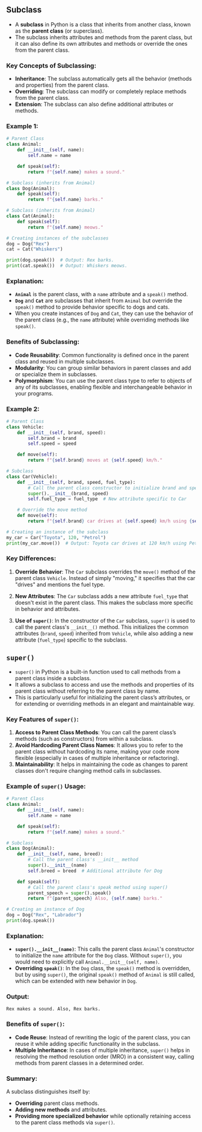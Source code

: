 
## **Subclass**

- A **subclass** in Python is a class that inherits from another class, known as the **parent class** (or superclass). 
- The subclass inherits attributes and methods from the parent class, but it can also define its own attributes and methods or override the ones from the parent class.

### Key Concepts of Subclassing:
- **Inheritance**: The subclass automatically gets all the behavior (methods and properties) from the parent class.
- **Overriding**: The subclass can modify or completely replace methods from the parent class.
- **Extension**: The subclass can also define additional attributes or methods.

### Example 1:

```python
# Parent Class
class Animal:
    def __init__(self, name):
        self.name = name

    def speak(self):
        return f"{self.name} makes a sound."

# Subclass (inherits from Animal)
class Dog(Animal):
    def speak(self):
        return f"{self.name} barks."

# Subclass (inherits from Animal)
class Cat(Animal):
    def speak(self):
        return f"{self.name} meows."

# Creating instances of the subclasses
dog = Dog("Rex")
cat = Cat("Whiskers")

print(dog.speak())  # Output: Rex barks.
print(cat.speak())  # Output: Whiskers meows.
```

### Explanation:
- **`Animal`** is the parent class, with a `name` attribute and a `speak()` method.
- **`Dog`** and **`Cat`** are subclasses that inherit from `Animal` but override the `speak()` method to provide behavior specific to dogs and cats.
- When you create instances of `Dog` and `Cat`, they can use the behavior of the parent class (e.g., the `name` attribute) while overriding methods like `speak()`.

### Benefits of Subclassing:
- **Code Reusability**: Common functionality is defined once in the parent class and reused in multiple subclasses.
- **Modularity**: You can group similar behaviors in parent classes and add or specialize them in subclasses.
- **Polymorphism**: You can use the parent class type to refer to objects of any of its subclasses, enabling flexible and interchangeable behavior in your programs.


### Example 2: 
```python
# Parent Class
class Vehicle:
    def __init__(self, brand, speed):
        self.brand = brand
        self.speed = speed

    def move(self):
        return f"{self.brand} moves at {self.speed} km/h."

# Subclass
class Car(Vehicle):
    def __init__(self, brand, speed, fuel_type):
        # Call the parent class constructor to initialize brand and speed
        super().__init__(brand, speed)
        self.fuel_type = fuel_type  # New attribute specific to Car

    # Override the move method
    def move(self):
        return f"{self.brand} car drives at {self.speed} km/h using {self.fuel_type}."

# Creating an instance of the subclass
my_car = Car("Toyota", 120, "Petrol")
print(my_car.move())  # Output: Toyota car drives at 120 km/h using Petrol.
```

### Key Differences:

1. **Override Behavior**: The `Car` subclass overrides the `move()` method of the parent class `Vehicle`. Instead of simply "moving," it specifies that the car "drives" and mentions the fuel type.

2. **New Attributes**: The `Car` subclass adds a new attribute `fuel_type` that doesn't exist in the parent class. This makes the subclass more specific in behavior and attributes.

3. **Use of `super()`**: In the constructor of the `Car` subclass, `super()` is used to call the parent class's `__init__()` method. This initializes the common attributes (`brand`, `speed`) inherited from `Vehicle`, while also adding a new attribute (`fuel_type`) specific to the subclass.

## **`super()`**
- `super()` in Python is a built-in function used to call methods from a parent class inside a subclass. 
- It allows a subclass to access and use the methods and properties of its parent class without referring to the parent class by name. 
- This is particularly useful for initializing the parent class’s attributes, or for extending or overriding methods in an elegant and maintainable way.

### Key Features of `super()`:
1. **Access to Parent Class Methods**: You can call the parent class’s methods (such as constructors) from within a subclass.
2. **Avoid Hardcoding Parent Class Names**: It allows you to refer to the parent class without hardcoding its name, making your code more flexible (especially in cases of multiple inheritance or refactoring).
3. **Maintainability**: It helps in maintaining the code as changes to parent classes don't require changing method calls in subclasses.

### Example of `super()` Usage:

```python
# Parent Class
class Animal:
    def __init__(self, name):
        self.name = name

    def speak(self):
        return f"{self.name} makes a sound."

# Subclass
class Dog(Animal):
    def __init__(self, name, breed):
        # Call the parent class's __init__ method
        super().__init__(name)
        self.breed = breed  # Additional attribute for Dog

    def speak(self):
        # Call the parent class's speak method using super()
        parent_speech = super().speak()
        return f"{parent_speech} Also, {self.name} barks."

# Creating an instance of Dog
dog = Dog("Rex", "Labrador")
print(dog.speak())
```

### Explanation:
- **`super().__init__(name)`**: This calls the parent class `Animal`'s constructor to initialize the `name` attribute for the `Dog` class. Without `super()`, you would need to explicitly call `Animal.__init__(self, name)`.
- **Overriding `speak()`**: In the `Dog` class, the `speak()` method is overridden, but by using `super()`, the original `speak()` method of `Animal` is still called, which can be extended with new behavior in `Dog`.

### Output:
```
Rex makes a sound. Also, Rex barks.
```

### Benefits of `super()`:
- **Code Reuse**: Instead of rewriting the logic of the parent class, you can reuse it while adding specific functionality in the subclass.
- **Multiple Inheritance**: In cases of multiple inheritance, `super()` helps in resolving the method resolution order (MRO) in a consistent way, calling methods from parent classes in a determined order.



### Summary:
A subclass distinguishes itself by:
- **Overriding** parent class methods.
- **Adding new methods** and attributes.
- **Providing more specialized behavior** while optionally retaining access to the parent class methods via `super()`.

